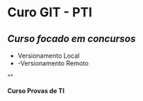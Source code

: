 # Curo GIT - PTI
## _Curso focado em concursos_

- Versionamento Local
- -Versionamento Remoto

"[](img.png)"

**Curso Provas de TI**